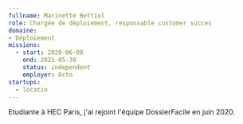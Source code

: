 ```yaml
---
fullname: Marinette Bettiol
role: Chargée de déploiement, responsable customer succes
domaine:
- Déploiement
missions:
  - start: 2020-06-08
    end: 2021-05-30
    status: independent
    employer: Octo
startups:
  - locatio
---
```


Etudiante à HEC Paris, j'ai rejoint l'équipe DossierFacile en juin 2020.
